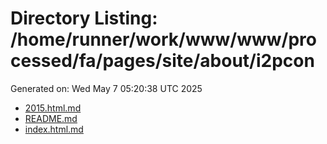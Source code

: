 # Directory Listing: /home/runner/work/www/www/processed/fa/pages/site/about/i2pcon
Generated on: Wed May  7 05:20:38 UTC 2025

- [2015.html.md](2015.html.md)
- [README.md](README.md)
- [index.html.md](index.html.md)
